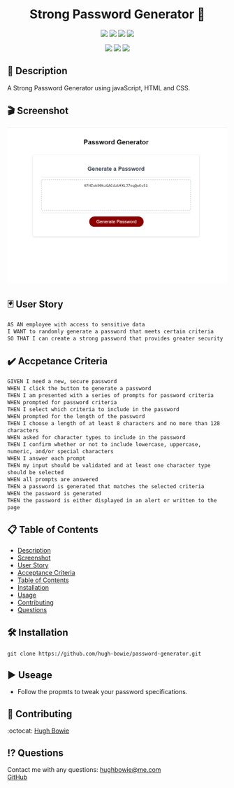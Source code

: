 <h1 align="center">Strong Password Generator 🚀</h1>

<p align="center">
    <img src="https://img.shields.io/github/repo-size/hugh-bowie/password-generator" />
    <img src="https://img.shields.io/github/languages/top/hugh-bowie/password-generator"  />
    <img src="https://img.shields.io/github/issues/hugh-bowie/password-generator" />
    <img src="https://img.shields.io/github/last-commit/hugh-bowie/password-generator" >
</p>
<p align="center">
    <img src="https://img.shields.io/badge/javascript-yellow" />
    <img src="https://img.shields.io/badge/css-blue"  />
    <img src="https://img.shields.io/badge/html5-red"  />
</p>

## 📓 Description

A Strong Password Generator using javaScript, HTML and CSS.

## 🎬 Screenshot

![password-generator](./password-generator.PNG)

## 🃏 User Story

```
AS AN employee with access to sensitive data
I WANT to randomly generate a password that meets certain criteria
SO THAT I can create a strong password that provides greater security
```

## ✔️ Accpetance Criteria

```
GIVEN I need a new, secure password
WHEN I click the button to generate a password
THEN I am presented with a series of prompts for password criteria
WHEN prompted for password criteria
THEN I select which criteria to include in the password
WHEN prompted for the length of the password
THEN I choose a length of at least 8 characters and no more than 128 characters
WHEN asked for character types to include in the password
THEN I confirm whether or not to include lowercase, uppercase, numeric, and/or special characters
WHEN I answer each prompt
THEN my input should be validated and at least one character type should be selected
WHEN all prompts are answered
THEN a password is generated that matches the selected criteria
WHEN the password is generated
THEN the password is either displayed in an alert or written to the page
```

## 📋 Table of Contents

- [Description](#description)
- [Screenshot](#screenshot)
- [User Story](#user-story)
- [Acceptance Criteria](#acceptance-criteria)
- [Table of Contents](#table-of-contents)
- [Installation](#installation)
- [Usage](#usage)
- [Contributing](#contributing)
- [Questions](#questions)

## 🛠 Installation

`git clone https://github.com/hugh-bowie/password-generator.git`

## ▶️ Useage

- Follow the propmts to tweak your password specifications.

## 🍻 Contributing

:octocat: [Hugh Bowie](https://github.com/hugh-bowie)

## ⁉️ Questions

Contact me with any questions: [hughbowie@me.com](mailto:hughbowie@me.com)<br />[GitHub](https://github.com/hugh-bowie)<br />
